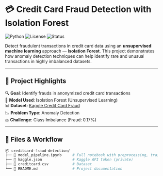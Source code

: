 # 💳 Credit Card Fraud Detection with Isolation Forest
![Python](https://img.shields.io/badge/Python-3.11-blue)
![License](https://img.shields.io/badge/License-MIT-brightgreen)
![Status](https://img.shields.io/badge/Status-Completed-success)

Detect fraudulent transactions in credit card data using an **unsupervised machine learning** approach — **Isolation Forest**. This project demonstrates how anomaly detection techniques can help identify rare and unusual transactions in highly imbalanced datasets.

---

## 📌 Project Highlights

🔍 **Goal**: Identify frauds in anonymized credit card transactions  
🧠 **Model Used**: Isolation Forest (Unsupervised Learning)  
📊 **Dataset**: [Kaggle Credit Card Fraud](https://www.kaggle.com/datasets/mlg-ulb/creditcardfraud)  
📉 **Problem Type**: Anomaly Detection  
⚖️ **Challenge**: Class Imbalance (Fraud: 0.17%)  

---

## 📁 Files & Workflow

```bash
📦 creditcard-fraud-detection/
├── 📄 model_pipeline.ipynb     # Full notebook with preprocessing, training, evaluation
├── 📄 kaggle.json              # Kaggle API token (private)
├── 📄 creditcard.csv           # Dataset
└── 📄 README.md                # Project documentation
